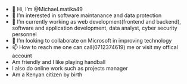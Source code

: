 - 👋 Hi, I’m @MichaeLmatika49
- 👀 I’m interested in software maintanance and data protection 
- 🌱 I’m currently working as web development(frontend and backend), software and application development, data analyst, cyber security personnel 
- 💞️ I’m looking to collaborate on Microsoft in improving technology
- 📫 How to reach me one can call(0712374619) me or visit my offical account 
- Am friendly and I like playing handball
- I also do online work such as projects manager
- Am a Kenyan citizen by birth


<!---
MichaeLmatika49/MichaeLmatika49 is a ✨ special ✨ repository because its `README.md` (this file) appears on your GitHub profile.
You can click the Preview link to take a look at your changes.
--->
